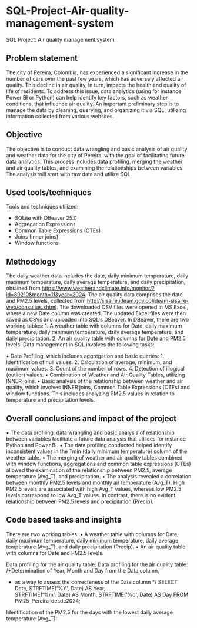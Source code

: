 # SQL-Project-Air-quality-management-system
SQL Project: Air quality management system

## **Problem statement**
The city of Pereira, Colombia, has experienced a significant increase in the number of cars over the past few years, which has adversely affected air quality. This decline in air quality, in turn, impacts the health and quality of life of residents. To address this issue, data analytics (using for instance Power BI or Python) can help identify key factors, such as weather conditions, that influence air quality.  An important preliminary step is to manage the data by cleaning, querying, and organizing it via SQL, utilizing information collected from various websites.

## **Objective**
The objective is to conduct data wrangling and basic analysis of air quality and weather data for the city of Pereira, with the goal of facilitating future data analytics. This process includes data profiling, merging the weather and air quality tables, and examining the relationships between variables. The analysis will start with raw data and utilize SQL. 

## **Used tools/techniques**
Tools and techniques utilized:
- SQLite with DBeaver 25.0
- Aggregation Expressions
- Common Table Expressions (CTEs)
- Joins (Inner joins)
- Window functions

## **Methodology**
The daily weather data includes the date, daily minimum temperature, daily maximum temperature, daily average temperature, and daily precipitation, obtained from https://www.weatherandclimate.info/monitor/?id=80210&month=11&year=2024. The air quality data comprises the date and PM2.5 levels, collected from http://sisaire.ideam.gov.co/ideam-sisaire-web/consultas.xhtml. The downloaded CSV files were opened in MS Excel, where a new Date column was created. The updated Excel files were then saved as CSVs and uploaded into SQL's DBeaver. In DBeaver, there are two working tables: 1. A weather table with columns for Date, daily maximum temperature, daily minimum temperature, daily average temperature, and daily precipitation. 2. An air quality table with columns for Date and PM2.5 levels. Data management in SQL involves the following tasks:


•	Data Profiling, which includes aggregation and basic queries: 1. Identification of null values. 2. Calculation of average, minimum, and maximum values. 3. Count of the number of rows. 4. Detection of illogical (outlier) values. 
•	Combination of Weather and Air Quality Tables, utilizing INNER joins.
•	Basic analysis of the relationship between weather and air quality, which involves INNER joins, Common Table Expressions (CTEs) and window functions. This includes analyzing PM2.5 values in relation to temperature and precipitation levels. 


## **Overall conclusions and impact of the project**
•	The data profiling, data wrangling and basic analysis of relationship between variables facilitate a future data analysis that utilices for instance Python and Power BI. 
•	The data profiling conducted helped identify inconsistent values in the Tmin (daily mínimum temperature) column of the weather table.
•	The merging of weather and air quality tables combined with window functions, aggregations and common table expressions (CTEs) allowed the examination of the relationship between PM2.5, average temperature (Avg_T), and precipitation.
•	The analysis revealed a correlation between monthly PM2.5 levels and monthly air temperature (Avg_T). High PM2.5 levels are associated with high Avg_T values, whereas low PM2.5 levels correspond to low Avg_T values. In contrast, there is no evident relationship between PM2.5 levels and precipitation (Precip). 


## **Code based tasks and insights** 

There are two working tables: 
•	A weather table with columns for Date, daily maximum temperature, daily minimum temperature, daily average temperature (Avg_T), and daily precipitation (Precip). 
•	An air quality table with columns for Date and PM2.5 levels.

Data profiling for the air quality table:
Data profiling for the air quality table:
/*Determination of Year, Month and Day from the Data column,  
 * as a way to assess the correcteness of the Date column
 */
SELECT Date, STRFTIME('%Y', Date) AS Year,  
STRFTIME('%m', Date) AS Month,
STRFTIME('%d', Date) AS Day
FROM PM25_Pereira_desde2024;
 
Identification of the PM2.5 for the days with the lowest daily average temperature (Avg_T):

